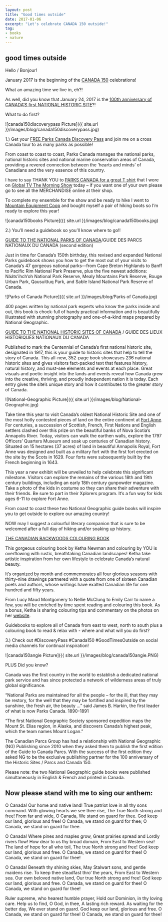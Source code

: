 ```yaml
---
layout: post
title: "Good times outside"
date: 2017-01-06
excerpt: "Let's celebrate CANADA 150 outside!"
tag:
- books
- nature
---
```

## good times outside

Hello / Bonjour!

January 2017 is the beginning of the [CANADA 150](http://canada.pch.gc.ca/eng/1468262573081) celebrations!

What an amazing time we live in, eh?!  

As well, did you know that January 24, 2017 is the [100th anniversary of CANADA’S first NATIONAL HISTORIC SITE](http://www.novascotia.com/see-do/attractions/fort-anne-national-historic-site/1334)?!

What to do first?

![canada150discoverypass Picture]({{ site.url }}/images/blog/canada150discoverypass.jpg)

1.) Get your [FREE Parks Canada Discovery Pass](http://www.pc.gc.ca/eng/index.aspx) and join me on a cross Canada tour to as many parks as possible!

From coast to coast to coast, Parks Canada manages the national parks, national historic sites and national marine conservation areas of Canada, providing a revered connection between the ‘hearts and minds’ of Canadians and the very essence of this country.

I have to say THANK YOU to [PARKS CANADA for a great T shirt](http://parkscanadashop.ca/) that I wore on [Global TV The Morning Show](http://globalnews.ca/video/3164714/books-to-celebrate-canadas-150th-birthday ) today – if you want one of your own please go to see all the MERCHANDISE online at their shop.

To complete my ensemble for the show and be ready to hike I went to [Mountain Equipment Coop](https://www.mec.ca/en/) and bought myself a  pair of hiking boots so I’m ready to explore this year!

![canada150books Picture]({{ site.url }}/images/blog/canada150books.jpg)

2.)  You’ll need a guidebook so you’ll know where to go!!

[GUIDE TO THE NATIONAL PARKS OF CANADA](https://shop.nationalgeographic.com/product/national-parks-books/national-geographic-guide-to-the-national-parks-of-canada)/GUIDE DES PARCS NATIONAUX DU CANADA (second edition)

Just in time for Canada’s 150th birthday, this revised and expanded National Parks guidebook shows you how to get the most out of your visits to Canada’s 47 gorgeous national parks—from Cape Breton Highlands to Banff to Pacific Rim National Park Preserve, plus the five newest additions: Nááts’ihch’oh National Park Reserve, Mealy Mountains Park Reserve, Rouge Urban Park, Qausuittuq Park, and Sable Island National Park Reserve of Canada.

![Parks of Canada Picture]({{ site.url }}/images/blog/Parks of Canada.jpg)

400 pages written by national park experts who know the parks inside and out, this book is chock-full of handy practical information and is beautifully illustrated with stunning photography and one-of-a-kind maps prepared by National Geographic.

[GUIDE TO THE NATIONAL HISTORIC SITES OF CANADA](https://shop.nationalgeographic.com/product/books/books/travel/national-geographic-guide-to-the-historic-sites-of-canada) / GUIDE DES LIEUX HISTORIQUES NATIONAUX DU CANADA

Published to mark the Centennial of Canada’s first national historic site, designated in 1917, this is your guide to historic sites that help to tell the story of Canada. This all-new, 352-page book showcases 236 national historic sites and gives visitors fact-packed text that features history, natural history, and must-see elements and events at each place. Great visuals and poetic insight into the lands and events reveal how Canada grew into the creative, thriving, and proudly independent nation it is today. Each entry gives the site’s unique story and how it contributes to the greater story of Canada.

![National-Geographic Picture]({{ site.url }}/images/blog/National-Geographic.jpg)

Take time this year to visit Canada’s oldest National Historic Site and one of the most hotly contested pieces of land on the entire continent at [Fort Anne](http://www.pc.gc.ca/eng/lhn-nhs/ns/fortanne/index.aspx). For centuries, a succession of Scottish, French, First Nations and English settlers clashed over this prize on the beautiful banks of Nova Scotia’s Annapolis River. Today, visitors can walk the earthen walls, explore the 1797 Officers’ Quarters Museum and soak up centuries of Canadian history. Situated on 15 hectares (37 acres) of land in beautiful Annapolis Royal, Fort Anne was designed and built as a military fort with the first fort erected on the site by the Scots in 1629. Four forts were subsequently built by the French beginning in 1643.

This year a new exhibit will be unveiled to help celebrate this significant milestone. Visitors can explore the remains of the various 18th and 19th century buildings, including an early 18th century gunpowder magazine. Take a photo of the kids in costume so they can share their adventure with their friends. Be sure to part in their Xplorers program. It’s a fun way for kids ages 6-11 to explore Fort Anne.

From coast to coast these two National Geographic guide books will inspire you to get outside to explore our amazing country!

NOW may I suggest a colourful literary companion that is sure to be welcomed after a full day of hiking and/or soaking up history.

[THE CANADIAN BACKWOODS COLOURING BOOK](https://www.amazon.ca/Canadian-Backwoods-Colouring-Book/dp/0385689799)

This gorgeous colouring book by Ketha Newman and colouring by YOU is overflowing with rustic, breathtaking Canadian landscapes! Ketha take artistic inspiration from her own lifestyle to celebrate Canada’s natural beauty.

It’s organized by month and commemorates all four glorious seasons with thirty-nine drawings partnered with a quote from one of sixteen Canadian poets and authors, whose writings have exalted Canadian life for one hundred and fifty years.

From Lucy Maud Montgomery to Nellie McClung to Emily Carr to name a few, you will be enriched by time spent reading and colouring this book.  As a bonus, Ketha is sharing colouring tips and commentary on the photos on her [website](http://www.kethanewman.com/).

Guidebooks to explore all of Canada from east to west, north to south plus a colouring book to read & relax with - where and what will you do first?

3.) Check out #DiscoveryPass #Canada150 #GoodTimesOutside on social media channels for continual inspiration!

![canada150angie Picture]({{ site.url }}/images/blog/canada150angie.PNG)

PLUS   Did you know?

Canada was the first country in the world to establish a dedicated national park service and has since protected a network of wilderness areas of truly global significance.

“National Parks are maintained for all the people – for the ill, that they may be restory, for the well that they may be fortified and inspired by the sunshine, the fresh air, the beauty …” said James B. Harkin, the first leader of what is now Parks Canada. 1890-1891

“The first National Geographic Society sponsored expedition maps the Mount St. Elias region, in Alaska, and discovers Canada’s highest peak, which the team names Mount Logan.”

The Canadian Parcs Group has had a relationship with National Geographic (NG) Publishing since 2010 when they asked them to publish the first edition of the Guide to Canada Parcs. With the success of the first edition they asked NG to be the exclusive publishing partner for the 100 anniversary of the Historic Sites / Parcs and Canada 150.

Please note: the two National Geographic guide books were published simultaneously in English & French and printed in Canada.

## Now please stand with me to sing our anthem:

O Canada! Our home and native land!
True patriot love in all thy sons command.
With glowing hearts we see thee rise,
The True North strong and free!
From far and wide, O Canada,
We stand on guard for thee.
God keep our land, glorious and free!
O Canada, we stand on guard for thee;
O Canada, we stand on guard for thee.

O Canada! Where pines and maples grow,
Great prairies spread and Lordly rivers flow!
How dear to us thy broad domain,
From East to Western sea!
The land of hope for all who toil,
The true North strong and free!
God keep our land, glorious and free.
O Canada, we stand on guard for thee!
O Canada, we stand on guard for thee!

O Canada! Beneath thy shining skies,
May Stalwart sons, and gentle maidens rise.
To keep thee steadfast thro’ the years,
From East to Western sea.
Our own beloved native land,
Our true North strong and free!
God keep our land, glorious and free.
O Canada, we stand on guard for thee!
O Canada, we stand on guard for thee!

Ruler supreme, who hearest humble prayer,
Hold our Dominion, in thy loving care.
Help us to find, O God, in thee,
A lasting rich reward.
As waiting for the better day,
We ever stand on guard.
God keep our land, glorious and free.
O Canada, we stand on guard for thee!
O Canada, we stand on guard for thee!
